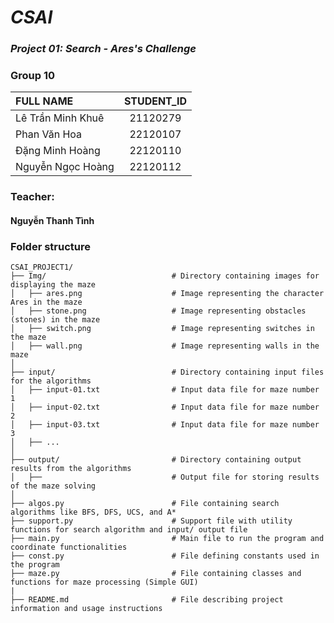 # ***CSAI***
### ***Project 01: Search - Ares's Challenge***

<h3>Group 10</h3>

| FULL NAME             | STUDENT_ID      |
|:------------------    |:--------: |
| Lê Trần Minh Khuê     | 21120279  |
| Phan Văn Hoa       | 22120107  |
| Đặng Minh Hoàng       | 22120110  |
| Nguyễn Ngọc Hoàng | 22120112  |


<h3>Teacher:</h3>

#### **Nguyễn Thanh Tình**


### Folder structure
```
CSAI_PROJECT1/
├── Img/                            # Directory containing images for displaying the maze
│   ├── ares.png                    # Image representing the character Ares in the maze
│   ├── stone.png                   # Image representing obstacles (stones) in the maze
│   ├── switch.png                  # Image representing switches in the maze
│   ├── wall.png                    # Image representing walls in the maze
│
├── input/                          # Directory containing input files for the algorithms
│   ├── input-01.txt                # Input data file for maze number 1
│   ├── input-02.txt                # Input data file for maze number 2
│   ├── input-03.txt                # Input data file for maze number 3
│   ├── ...
│
├── output/                         # Directory containing output results from the algorithms
│   ├──                             # Output file for storing results of the maze solving
│
├── algos.py                        # File containing search algorithms like BFS, DFS, UCS, and A*
├── support.py                      # Support file with utility functions for search algorithm and input/ output file
├── main.py                         # Main file to run the program and coordinate functionalities
├── const.py                        # File defining constants used in the program
├── maze.py                         # File containing classes and functions for maze processing (Simple GUI)
|
├── README.md                       # File describing project information and usage instructions

```